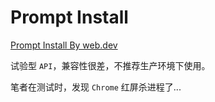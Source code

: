 # Prompt Install

[Prompt Install By web.dev](https://web.dev/articles/customize-install)

试验型 `API`，兼容性很差，不推荐生产环境下使用。

笔者在测试时，发现 `Chrome` 红屏杀进程了...
